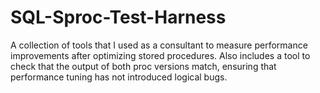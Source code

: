 # SQL-Sproc-Test-Harness
A collection of tools that I used as a consultant to measure performance improvements after optimizing stored procedures. Also includes a tool to check that the output of both proc versions match, ensuring that performance tuning has not introduced logical bugs.
